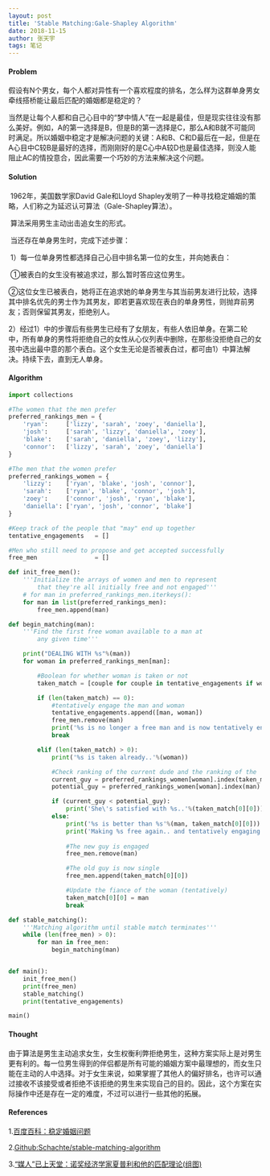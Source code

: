 ```yaml
---
layout: post
title: 'Stable Matching:Gale-Shapley Algorithm'
date: 2018-11-15
author: 张天宇
tags: 笔记
---
```


#### Problem

​	假设有N个男女，每个人都对异性有一个喜欢程度的排名，怎么样为这群单身男女牵线搭桥能让最后匹配的婚姻都是稳定的？

​	当然是让每个人都和自己心目中的“梦中情人”在一起是最佳，但是现实往往没有那么美好。例如，A的第一选择是B，但是B的第一选择是C，那么A和B就不可能同时满足。所以婚姻中稳定才是解决问题的关键：A和B、C和D最后在一起，但是在A心目中C较B是最好的选择，而刚刚好的是C心中A较D也是最佳选择，则没人能阻止AC的情投意合，因此需要一个巧妙的方法来解决这个问题。

#### Solution

​	1962年，美国数学家David Gale和Lloyd Shapley发明了一种寻找稳定婚姻的策略，人们称之为延迟认可算法（Gale-Shapley算法）。

​	算法采用男生主动出击追女生的形式。

​	当还存在单身男生时，完成下述步骤：

​	1）每一位单身男性都选择自己心目中排名第一位的女生，并向她表白：

​	①被表白的女生没有被追求过，那么暂时答应这位男生。

​	②这位女生已被表白，她将正在追求她的单身男生与其当前男友进行比较，选择其中排名优先的男士作为其男友，即若更喜欢现在表白的单身男性，则抛弃前男友；否则保留其男友，拒绝别人。

​	2）经过1）中的步骤后有些男生已经有了女朋友，有些人依旧单身。在第二轮中，所有单身的男性将拒绝自己的女性从心仪列表中删除，在那些没拒绝自己的女孩中选出最中意的那个表白。这个女生无论是否被表白过，都可由1）中算法解决。持续下去，直到无人单身。

#### Algorithm

~~~python
import collections

#The women that the men prefer
preferred_rankings_men = {
	'ryan': 	['lizzy', 'sarah', 'zoey', 'daniella'],
	'josh': 	['sarah', 'lizzy', 'daniella', 'zoey'],
	'blake': 	['sarah', 'daniella', 'zoey', 'lizzy'],
	'connor': 	['lizzy', 'sarah', 'zoey', 'daniella']
}

#The men that the women prefer
preferred_rankings_women = {
	'lizzy': 	['ryan', 'blake', 'josh', 'connor'],
	'sarah': 	['ryan', 'blake', 'connor', 'josh'],
	'zoey':  	['connor', 'josh', 'ryan', 'blake'],
	'daniella':	['ryan', 'josh', 'connor', 'blake'] 
}

#Keep track of the people that "may" end up together
tentative_engagements 	= []

#Men who still need to propose and get accepted successfully
free_men 				= []

def init_free_men():
	'''Initialize the arrays of women and men to represent 
		that they're all initially free and not engaged'''
	# for man in preferred_rankings_men.iterkeys():
	for man in list(preferred_rankings_men):
		free_men.append(man)

def begin_matching(man):
	'''Find the first free woman available to a man at
		any given time'''

	print("DEALING WITH %s"%(man))
	for woman in preferred_rankings_men[man]:

		#Boolean for whether woman is taken or not
		taken_match = [couple for couple in tentative_engagements if woman in couple]

		if (len(taken_match) == 0):
			#tentatively engage the man and woman
			tentative_engagements.append([man, woman])
			free_men.remove(man)
			print('%s is no longer a free man and is now tentatively engaged to %s'%(man, woman))
			break

		elif (len(taken_match) > 0):
			print('%s is taken already..'%(woman))

			#Check ranking of the current dude and the ranking of the 'to-be' dude
			current_guy = preferred_rankings_women[woman].index(taken_match[0][0])
			potential_guy = preferred_rankings_women[woman].index(man)

			if (current_guy < potential_guy):
				print('She\'s satisfied with %s..'%(taken_match[0][0]))
			else: 
				print('%s is better than %s'%(man, taken_match[0][0]))
				print('Making %s free again.. and tentatively engaging %s and %s'%(taken_match[0][0], man, woman))
				
				#The new guy is engaged
				free_men.remove(man)

				#The old guy is now single
				free_men.append(taken_match[0][0])

				#Update the fiance of the woman (tentatively)
				taken_match[0][0] = man
				break

def stable_matching():
	'''Matching algorithm until stable match terminates'''
	while (len(free_men) > 0):
		for man in free_men:
			begin_matching(man)


def main():
	init_free_men()
	print(free_men)
	stable_matching()
	print(tentative_engagements)

main()
~~~

#### Thought

​	由于算法是男生主动追求女生，女生权衡利弊拒绝男生，这种方案实际上是对男生更有利的。每一位男生得到的伴侣都是所有可能的婚姻方案中最理想的，而女生只能在主动的人中选择。对于女生来说，如果掌握了其他人的偏好排名，也许可以通过接收不该接受或者拒绝不该拒绝的男生来实现自己的目的。因此，这个方案在实际操作中还是存在一定的难度，不过可以进行一些其他的拓展。

#### References

1.[百度百科：稳定婚姻问题](https://baike.baidu.com/item/%E7%A8%B3%E5%AE%9A%E5%A9%9A%E5%A7%BB%E9%97%AE%E9%A2%98/12760040?fr=aladdin)

2.[Github:Schachte/stable-matching-algorithm](https://github.com/Schachte/stable-matching-algorithm/blob/master/stable_matching.py)

3.[“媒人”已上天堂：诺奖经济学家夏普利和他的匹配理论(组图)](http://business.sohu.com/20160315/n440476328.shtml)


